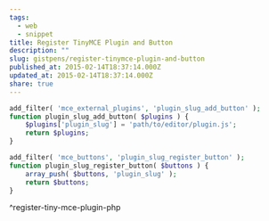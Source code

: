 ```yaml
---
tags:
  - web
  - snippet
title: Register TinyMCE Plugin and Button
description: ""
slug: gistpens/register-tinymce-plugin-and-button
published_at: 2015-02-14T18:37:14.000Z
updated_at: 2015-02-14T18:37:14.000Z
share: true
---
```


```php title="register-tiny-mce-plugin.php"
add_filter( 'mce_external_plugins', 'plugin_slug_add_button' );
function plugin_slug_add_button( $plugins ) {
	$plugins['plugin_slug'] = 'path/to/editor/plugin.js';
	return $plugins;
}

add_filter( 'mce_buttons', 'plugin_slug_register_button' );
function plugin_slug_register_button( $buttons ) {
	array_push( $buttons, 'plugin_slug' );
	return $buttons;
}
```

^register-tiny-mce-plugin-php
